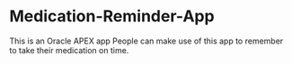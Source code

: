 # Medication-Reminder-App
This is an Oracle APEX app
People can make use of this app to remember to take their medication on time.
